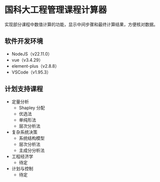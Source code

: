 # 国科大工程管理课程计算器
实现部分课程中数值计算的功能，显示中间步骤和最终计算结果，方便核对数据。

## 软件开发环境
- NodeJS（v22.11.0）
- vue（v3.4.29）
- element-plus（v2.8.8）
- VSCode（v1.95.3）

## 计划支持课程
- 定量分析
  - Shapley 分配
  - 优选法
  - 单纯形法
  - 层次分析法
- 复杂系统决策
  - 系统结构模型
  - 层次分析法
  - 主成分分析法
- 工程经济学
  - 待定
- 计划与控制
  - 待定